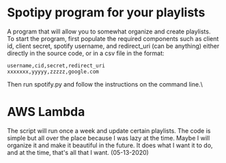 # Spotipy program for your playlists
A program that will allow you to somewhat organize and create playlists.\
To start the program, first populate the required components such as client id, client secret, spotify username, and redirect_uri (can be anything) either directly in the source code, or in a csv file in the format: 
```
username,cid,secret,redirect_uri
xxxxxxx,yyyyy,zzzzz,google.com
```
Then run spotify.py and follow the instructions on the command line.\

# AWS Lambda
The script will run once a week and update certain playlists. The code is simple but all over the place because I was lazy at the time. Maybe I will organize it and make it beautiful in the future. It does what I want it to do, and at the time, that's all that I want. (05-13-2020)